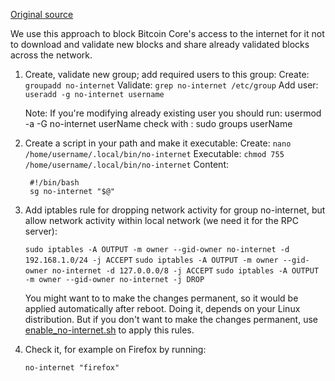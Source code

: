 [Original source](https://unix.stackexchange.com/questions/68956/block-network-access-of-a-process/454767#454767)

We use this approach to block Bitcoin Core's access to the internet for it not to download and validate new blocks and share already validated blocks across the network.


1. Create, validate new group; add required users to this group:
    Create: `groupadd no-internet`
    Validate: `grep no-internet /etc/group`
    Add user: `useradd -g no-internet username`

    Note: If you're modifying already existing user you should run: usermod -a -G no-internet userName check with : sudo groups userName

2. Create a script in your path and make it executable:
    Create: `nano /home/username/.local/bin/no-internet`
    Executable: `chmod 755 /home/username/.local/bin/no-internet`
    Content:

        #!/bin/bash
        sg no-internet "$@"

3. Add iptables rule for dropping network activity for group no-internet, but allow network activity within local network (we need it for the RPC server):

    `sudo iptables -A OUTPUT -m owner --gid-owner no-internet -d 192.168.1.0/24 -j ACCEPT`
    `sudo iptables -A OUTPUT -m owner --gid-owner no-internet -d 127.0.0.0/8 -j ACCEPT`
    `sudo iptables -A OUTPUT -m owner --gid-owner no-internet -j DROP`

    You might want to to make the changes permanent, so it would be applied automatically after reboot. Doing it, depends on your Linux distribution. But if you don't want to make the changes permanent, use [enable_no-internet.sh](enable_no-internet.sh) to apply this rules.


4. Check it, for example on Firefox by running:

    `no-internet "firefox"`
